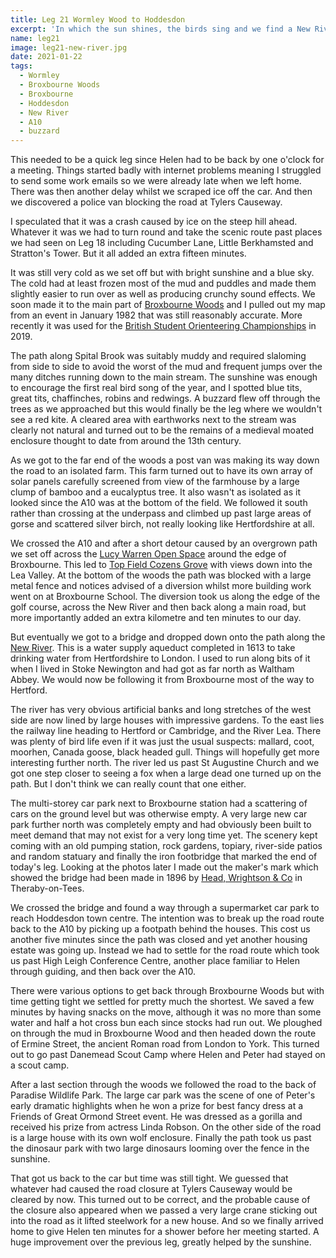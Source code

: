 ```yaml
---
title: Leg 21 Wormley Wood to Hoddesdon
excerpt: 'In which the sun shines, the birds sing and we find a New River'
name: leg21
image: leg21-new-river.jpg
date: 2021-01-22
tags:
  - Wormley
  - Broxbourne Woods
  - Broxbourne
  - Hoddesdon
  - New River
  - A10
  - buzzard
---
```


This needed to be a quick leg since Helen had to be back by one o'clock for a meeting. Things started badly with internet problems meaning I struggled to send some work emails so we were already late when we left home. There was then another delay whilst we scraped ice off the car. And then we discovered a police van blocking the road at Tylers Causeway.

I speculated that it was a crash caused by ice on the steep hill ahead. Whatever it was we had to turn round and take the scenic route past places we had seen on Leg 18 including Cucumber Lane, Little Berkhamsted and Stratton's Tower. But it all added an extra fifteen minutes.

It was still very cold as we set off but with bright sunshine and a blue sky. The cold had at least frozen most of the mud and puddles and made them slightly easier to run over as well as producing crunchy sound effects. We soon made it to the main part of [Broxbourne Woods](https://www.hertfordshire.gov.uk/media-library/documents/environment-and-planning/countryside-management-service-%E2%80%93-places-to-visit/places-to-visit/broxbourne-woods/broxbourne-woods-walkers-guide.pdf) and I pulled out my map from an event in January 1982 that was still reasonably accurate. More recently it was used for the [British Student Orienteering Championships](https://www.cuoc.routegadget.co.uk/rg2/#27) in 2019.

The path along Spital Brook was suitably muddy and required slaloming from side to side to avoid the worst of the mud and frequent jumps over the many ditches running down to the main stream. The sunshine was enough to encourage the first real bird song of the year, and I spotted blue tits, great tits, chaffinches, robins and redwings. A buzzard flew off through the trees as we approached but this would finally be the leg where we wouldn't see a red kite. A cleared area with earthworks next to the stream was clearly not natural and turned out to be the remains of a medieval moated enclosure thought to date from around the 13th century.

As we got to the far end of the woods a post van was making its way down the road to an isolated farm. This farm turned out to have its own array of solar panels carefully screened from view of the farmhouse by a large clump of bamboo and a eucalyptus tree. It also wasn't as isolated as it looked since the A10 was at the bottom of the field. We followed it south rather than crossing at the underpass and climbed up past large areas of gorse and scattered silver birch, not really looking like Hertfordshire at all.

We crossed the A10 and after a short detour caused by an overgrown path we set off across the [Lucy Warren Open Space](https://www.woodlandtrust.org.uk/visiting-woods/woods/lucy-warren-open-space/) around the edge of Broxbourne. This led to [Top Field Cozens Grove](https://ex.broxbourne.gov.uk/leisure-parks-and-green-spaces/top-field-cozens-grove) with views down into the Lea Valley. At the bottom of the woods the path was blocked with a large metal fence and notices advised of a diversion whilst more building work went on at Broxbourne School. The diversion took us along the edge of the golf course, across the New River and then back along a main road, but more importantly added an extra kilometre and ten minutes to our day.

But eventually we got to a bridge and dropped down onto the path along the [New River](http://www.luphen.org.uk/walks/new_river/newriver.pdf). This is a water supply aqueduct completed in 1613 to take drinking water from Hertfordshire to London. I used to run along bits of it when I lived in Stoke Newington and had got as far north as Waltham Abbey. We would now be following it from Broxbourne most of the way to Hertford.

The river has very obvious artificial banks and long stretches of the west side are now lined by large houses with impressive gardens. To the east lies the railway line heading to Hertford or Cambridge, and the River Lea. There was plenty of bird life even if it was just the usual suspects: mallard, coot, moorhen, Canada goose, black headed gull. Things will hopefully get more interesting further north. The river led us past St Augustine Church and we got one step closer to seeing a fox when a large dead one turned up on the path. But I don't think we can really count that one either.

The multi-storey car park next to Broxbourne station had a scattering of cars on the ground level but was otherwise empty. A very large new car park further north was completely empty and had obviously been built to meet demand that may not exist for a very long time yet. The scenery kept coming with an old pumping station, rock gardens, topiary, river-side patios and random statuary and finally the iron footbridge that marked the end of today's leg. Looking at the photos later I made out the maker's mark which showed the bridge had been made in 1896 by [Head, Wrightson & Co](https://www.gracesguide.co.uk/Head,_Wrightson_and_Co) in Theraby-on-Tees.

We crossed the bridge and found a way through a supermarket car park to reach Hoddesdon town centre. The intention was to break up the road route back to the A10 by picking up a footpath behind the houses. This cost us another five minutes since the path was closed and yet another housing estate was going up. Instead we had to settle for the road route which took us past High Leigh Conference Centre, another place familiar to Helen through guiding, and then back over the A10.

There were various options to get back through Broxbourne Woods but with time getting tight we settled for pretty much the shortest. We saved a few minutes by having snacks on the move, although it was no more than some water and half a hot cross bun each since stocks had run out. We ploughed on through the mud in Broxbourne Wood and then headed down the route of Ermine Street, the ancient Roman road from London to York. This turned out to go past Danemead Scout Camp where Helen and Peter had stayed on a scout camp.

After a last section through the woods we followed the road to the back of Paradise Wildlife Park. The large car park was the scene of one of Peter's early dramatic highlights when he won a prize for best fancy dress at a Friends of Great Ormond Street event. He was dressed as a gorilla and received his prize from actress Linda Robson. On the other side of the road is a large house with its own wolf enclosure. Finally the path took us past the dinosaur park with two large dinosaurs looming over the fence in the sunshine.

That got us back to the car but time was still tight. We guessed that whatever had caused the road closure at Tylers Causeway would be cleared by now. This turned out to be correct, and the probable cause of the closure also appeared when we passed a very large crane sticking out into the road as it lifted steelwork for a new house. And so we finally arrived home to give Helen ten minutes for a shower before her meeting started. A huge improvement over the previous leg, greatly helped by the sunshine.
